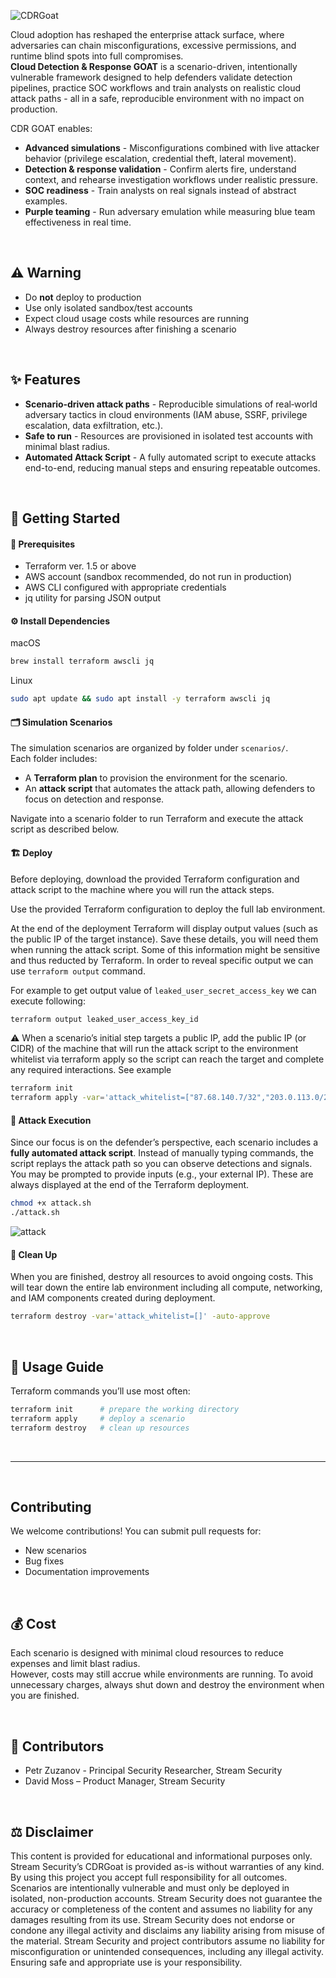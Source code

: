 ![CDRGoat](./assets/CDRGoat.png)


Cloud adoption has reshaped the enterprise attack surface, where adversaries can chain misconfigurations, excessive permissions, and runtime blind spots into full compromises.  
**Cloud Detection & Response GOAT** is a scenario-driven, intentionally vulnerable framework designed to help defenders validate detection pipelines, practice SOC workflows and train analysts on realistic cloud attack paths - all in a safe, reproducible environment with no impact on production.  

CDR GOAT enables:
- **Advanced simulations** - Misconfigurations combined with live attacker behavior (privilege escalation, credential theft, lateral movement).  
- **Detection & response validation** - Confirm alerts fire, understand context, and rehearse investigation workflows under realistic pressure.  
- **SOC readiness** - Train analysts on real signals instead of abstract examples.  
- **Purple teaming** - Run adversary emulation while measuring blue team effectiveness in real time.  

&nbsp;

## ⚠️ Warning
- Do **not** deploy to production
- Use only isolated sandbox/test accounts
- Expect cloud usage costs while resources are running
- Always destroy resources after finishing a scenario

&nbsp;

## ✨ Features
- **Scenario‑driven attack paths** - Reproducible simulations of real‑world adversary tactics in cloud environments (IAM abuse, SSRF, privilege escalation, data exfiltration, etc.).
- **Safe to run** - Resources are provisioned in isolated test accounts with minimal blast radius.
- **Automated Attack Script** - A fully automated script to execute attacks end-to-end, reducing manual steps and ensuring repeatable outcomes.

&nbsp;

## 🚀 Getting Started

#### 🧩 Prerequisites
- Terraform ver. 1.5 or above
- AWS account (sandbox recommended, do not run in production)  
- AWS CLI configured with appropriate credentials  
- jq utility for parsing JSON output  

#### ⚙️ Install Dependencies
macOS
```bash
brew install terraform awscli jq
```
Linux
```bash
sudo apt update && sudo apt install -y terraform awscli jq
```

#### 🗂️ Simulation Scenarios
The simulation scenarios are organized by folder under `scenarios/`.  
Each folder includes:  
- A **Terraform plan** to provision the environment for the scenario.  
- An **attack script** that automates the attack path, allowing defenders to focus on detection and response.  

Navigate into a scenario folder to run Terraform and execute the attack script as described below.

#### 🏗️ Deploy
Before deploying, download the provided Terraform configuration and attack script to the machine where you will run the attack steps.

Use the provided Terraform configuration to deploy the full lab environment.

At the end of the deployment Terraform will display output values (such as the public IP of the target instance). Save these details, you will need them when running the attack script.
Some of this information might be sensitive and thus reducted by Terraform.
In order to reveal specific output we can use `terraform output` command.

For example to get output value of `leaked_user_secret_access_key` we can execute following:

```bash
terraform output leaked_user_access_key_id
```

⚠️ When a scenario’s initial step targets a public IP, add the public IP (or CIDR) of the machine that will run the attack script to the environment whitelist via terraform apply so the script can reach the target and complete any required interactions. See example

```bash
terraform init
terraform apply -var='attack_whitelist=["87.68.140.7/32","203.0.113.0/24"]' -auto-approve
```

#### 🎯 Attack Execution
Since our focus is on the defender’s perspective, each scenario includes a **fully automated attack script**. Instead of manually typing commands, the script replays the attack path so you can observe detections and signals.
You may be prompted to provide inputs (e.g., your external IP). These are always displayed at the end of the Terraform deployment.

```bash
chmod +x attack.sh
./attack.sh
```


![attack](./assets/attack.png)

#### 🧹 Clean Up
When you are finished, destroy all resources to avoid ongoing costs. This will tear down the entire lab environment including all compute, networking, and IAM components created during deployment.

```bash
terraform destroy -var='attack_whitelist=[]' -auto-approve
```

&nbsp;

## 📖 Usage Guide
Terraform commands you’ll use most often:  

```bash
terraform init      # prepare the working directory
terraform apply     # deploy a scenario
terraform destroy   # clean up resources
```

&nbsp;
***
&nbsp;

## Contributing
We welcome contributions! You can submit pull requests for:  
- New scenarios  
- Bug fixes  
- Documentation improvements
  
&nbsp;
## 💰 Cost
Each scenario is designed with minimal cloud resources to reduce expenses and limit blast radius.  
However, costs may still accrue while environments are running. To avoid unnecessary charges, always shut down and destroy the environment when you are finished.

&nbsp;

## 👥 Contributors
- Petr Zuzanov - Principal Security Researcher, Stream Security
- David Moss – Product Manager, Stream Security

&nbsp;

## ⚖️ Disclaimer
This content is provided for educational and informational purposes only. Stream Security’s CDRGoat is provided as-is without warranties of any kind. By using this project you accept full responsibility for all outcomes. Scenarios are intentionally vulnerable and must only be deployed in isolated, non-production accounts. Stream Security does not guarantee the accuracy or completeness of the content and assumes no liability for any damages resulting from its use.
Stream Security does not endorse or condone any illegal activity and disclaims any liability arising from misuse of the material. Stream Security and project contributors assume no liability for misconfiguration or unintended consequences, including any illegal activity. Ensuring safe and appropriate use is your responsibility.
